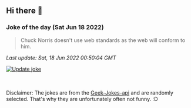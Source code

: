 ## Hi there 👋

### Joke of the day (Sat Jun 18 2022)
<!-- joke -->
>Chuck Norris doesn't use web standards as the web will conform to him.
<!-- /joke -->

*Last update: Sat, 18 Jun 2022 00:50:04 GMT*

[![Update joke](https://github.com/nclskfm/nclskfm/actions/workflows/joke.yml/badge.svg)](https://github.com/nclskfm/nclskfm/actions/workflows/joke.yml)

<br><br>
Disclaimer: The jokes are from the [Geek-Jokes-api](https://github.com/sameerkumar18/geek-joke-api) and are randomly selected. That's why they are unfortunately often not funny. :D
